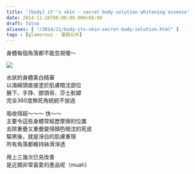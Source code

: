 ```yaml
---
title: '[body] it''s skin - secret body solution whitening essence'
date: 2014-11-26T08:00:00.000+08:00
draft: false
aliases: [ "/2014/11/body-its-skin-secret-body-solution.html" ]
tags : [glamorous - 蛋臉以外]
---
```


身體每個角落都不能忽視喔～  

[![](https://farm8.staticflickr.com/7495/15830351296_0e20ea2b34_z.jpg)](https://farm8.staticflickr.com/7495/15830351296_0e20ea2b34_z.jpg)

水狀的身體美白精華  
以海綿頭直接塗於肌膚暗沈部位  
腋下、手踭、膝頭哥、莎士肶罅  
完全360度無死角統統不放過  
  
吸收得超～～～ 快～～  
主要令這些身體常經歷摩擦的位置  
去除重疊又重疊變得顏色暗沈的死皮  
驅黑後，就是淨白的肌膚重現  
所有角落都維持絲滑淨透  
  
用上三幾次已見改善  
是近期非常喜愛的產品呢（muah）